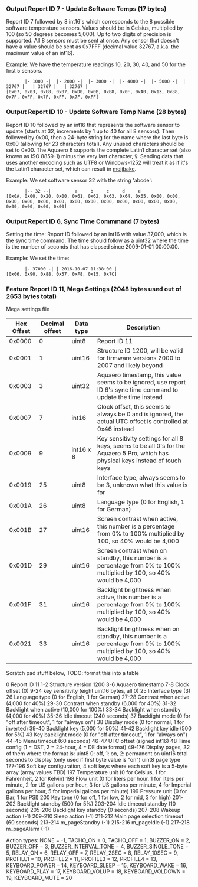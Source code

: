 ### Output Report ID 7 - Update Software Temps (17 bytes)

Report ID 7 followed by 8 int16's which corresponds to the 8 possible software temperature sensors. Values should be in Celsius, multiplied by 100 (so 50 degrees becomes 5,000). Up to two digits of precision is supported. All 8 sensors must be sent at once. Any sensor that doesn't have a value should be sent as 0x7FFF (decimal value 32767, a.k.a. the maximum value of an int16).

Example: We have the temperature readings 10, 20, 30, 40, and 50 for the first 5 sensors.

```
       |- 1000 -|  |- 2000 -|  |- 3000 -|  |- 4000 -|  |- 5000 -|  | 32767 |   | 32767 |   | 32767 |
[0x07, 0x03, 0xE8, 0x07, 0xD0, 0x0B, 0xB8, 0x0F, 0xA0, 0x13, 0x88, 0x7F, 0xFF, 0x7F, 0xFF, 0x7F, 0xFF]
```

### Output Report ID 10 - Update Software Temp Name (28 bytes)

Report ID 10 followed by an int16 that represents the software sensor to update (starts at 32, increments by 1 up to 40 for all 8 sensors). Then followed by 0x00, then a 24-byte string for the name where the last byte is 0x00 (allowing for 23 characters total). Any unused characters should be set to 0x00. The Aquaero 6 supports the complete Latin1 character set (also known as ISO 8859-1) minus the very last character, ÿ. Sending data that uses another encoding such as UTF8 or Windows-1252 will treat it as if it's the Latin1 character set, which can result in [mojibake](https://en.wikipedia.org/wiki/Mojibake).

Example: We set software sensor 32 with the string 'abcde':

```
       |-- 32 --|         a     b     c     d     e
[0x0A, 0x00, 0x20, 0x00, 0x61, 0x62, 0x63, 0x64, 0x65, 0x00, 0x00, 0x00, 0x00, 0x00, 0x00, 0x00, 0x00, 0x00, 0x00, 0x00, 0x00, 0x00, 0x00, 0x00, 0x00, 0x00]
```

### Output Report ID 6, Sync Time Commmand (7 bytes)

Setting the time: Report ID followed by an int16 with value 37,000, which is the sync time command. The time should follow as a uint32 where the time is the number of seconds that has elapsed since 2009-01-01 00:00:00.

Example: We set the time:

```
       |- 37000 -| | 2016-10-07 11:38:00 |
[0x06, 0x90, 0x88, 0x57, 0xF8, 0x15, 0x7C]
```

### Feature Report ID 11, Mega Settings (2048 bytes used out of 2653 bytes total)

Mega settings file

| Hex Offset | Decimal offset | Data type | Description |
|------------|----------------|-----------|-------------|
| 0x0000 | 0 | uint8 | Report ID 11 |
| 0x0001 | 1 | uint16 | Structure ID 1200, will be valid for firmware versions 2000 to 2007 and likely beyond |
| 0x0003 | 3 | uint32 | Aquaero timestamp, this value seems to be ignored, use report ID 6's sync time command to update the time instead |
| 0x0007 | 7 | int16 | Clock offset, this seems to always be 0 and is ignored, the actual UTC offset is controlled at 0x46 instead |
| 0x0009 | 9 | int16 x 8 | Key sensitivity settings for all 8 keys, seems to be all 0's for the Aquaero 5 Pro, which has physical keys instead of touch keys |
| 0x0019 | 25 | uint8 | Interface type, always seems to be 3, unknown what this value is for |
| 0x001A | 26 | uint8 | Language type (0 for English, 1 for German) |
| 0x001B | 27 | uint16 | Screen contrast when active, this number is a percentage from 0% to 100% multiplied by 100, so 40% would be 4,000 |
| 0x001D | 29 | uint16 | Screen contrast when on standby, this number is a percentage from 0% to 100% multiplied by 100, so 40% would be 4,000 |
| 0x001F | 31 | uint16 | Backlight brightness when active, this number is a percentage from 0% to 100% multiplied by 100, so 40% would be 4,000 |
| 0x0021 | 33 | uint16 | Backlight brightness when on standby, this number is a percentage from 0% to 100% multiplied by 100, so 40% would be 4,000 |


Scratch pad stuff below, TODO: format this into a table

0 Report ID 11
1-2 Structure version 1200
3-6 Aquaero timestamp
7-8 Clock offset (0)
9-24 key sensitivity (eight uint16 bytes, all 0)
25 Interface type (3)
26 Language type (0 for English, 1 for German)
27-28 Contrast when active (4,000 for 40%)
29-30 Contrast when standby (6,000 for 40%)
31-32 Backlight when active (10,000 for 100%)
33-34 Backlight when standby (4,000 for 40%)
35-36 Idle timeout (240 seconds)
37 Backlight mode (0 for "off after timeout", 1 for "always on")
38 Display mode (0 for normal, 1 for inverted)
39-40 Backlight key (5,000 for 50%)
41-42 Backlight key idle (500 for 5%)
43 Key backlight mode (0 for "off after timeout", 1 for "always on")
44-45 Menu timeout (60 seconds)
46-47 UTC offset (signed int16)
48 Time config (1 = DST, 2 = 24-hour, 4 = DE date format)
49-176 Display pages, 32 of them where the format is:
  uint8 0: off, 1: on, 2: permanent on
  uint16 total seconds to display (only used if first byte value is "on")
  uint8 page type
177-196 Soft key configuration, 4 soft keys where each soft key is a 5-byte array (array values TBD)
197 Temperature unit (0 for Celsius, 1 for Fahrenheit, 2 for Kelvin)
198 Flow unit (0 for liters per hour, 1 for liters per minute, 2 for US gallons per hour, 3 for US gallons per minute, 4 for Imperial gallons per hour, 5 for Imperial gallons per minute)
199 Pressure unit (0 for Bar, 1 for PSI)
200 Key tone (0 for off, 1 for low, 2 for mid, 3 for high)
201-202 Backlight standby (500 for 5%)
203-204 Idle timeout standby (10 seconds)
205-206 Backlight key standby (0 seconds)
207-208 Wakeup action (-1)
209-210 Sleep action (-1)
211-212 Main page selection timeout (60 seconds)
213-214 m_pageStandby (-1)
215-216 m_pageIdle (-1)
217-218 m_pageAlarm (-1)

Action types:
	NONE = -1,
	TACHO_ON = 0,
	TACHO_OFF = 1,
	BUZZER_ON = 2,
	BUZZER_OFF = 3,
	BUZZER_INTERVAL_TONE = 4,
	BUZZER_SINGLE_TONE = 5,
	RELAY_ON = 6,
	RELAY_OFF = 7,
	RELAY_2SEC = 8,
	RELAY_10SEC = 9,
	PROFILE1 = 10,
	PROFILE2 = 11,
	PROFILE3 = 12,
	PROFILE4 = 13,
	KEYBOARD_POWER = 14,
	KEYBOARD_SLEEP = 15,
	KEYBOARD_WAKE = 16,
	KEYBOARD_PLAY = 17,
	KEYBOARD_VOLUP = 18,
	KEYBOARD_VOLDOWN = 19,
	KEYBOARD_MUTE = 20
